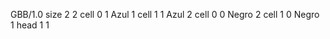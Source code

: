 <gs-board> GBB/1.0
size 2 2
cell 0 1 Azul 1 
cell 1 1 Azul 2 
cell 0 0 Negro 2 
cell 1 0 Negro 1 
head 1 1
 </gs-board>